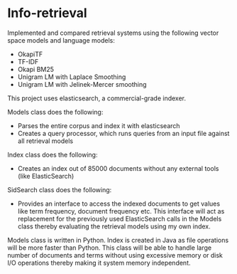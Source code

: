 # Info-retrieval
Implemented and compared retrieval systems using the following vector space models and language models:
* OkapiTF
* TF-IDF
* Okapi BM25
* Unigram LM with Laplace Smoothing
* Unigram LM with Jelinek-Mercer smoothing

This project uses elasticsearch, a commercial-grade indexer.  

Models class does the following:
* Parses the entire corpus and index it with elasticsearch
* Creates a query processor, which runs queries from an input file against all retrieval models

Index class does the following:
* Creates an index out of 85000 documents without any external tools (like ElasticSearch)

SidSearch class does the following:
* Provides an interface to access the indexed documents to get values like term frequency, document frequency etc. This interface will act as replacement for the previously used ElasticSearch calls in the Models class thereby evaluating the retrieval models using my own index.

Models class is written in Python. 
Index is created in Java as file operations will be more faster than Python. This class will be able to handle large number of documents and terms without using excessive memory or disk I/O operations thereby making it system memory independent.
